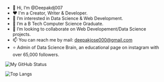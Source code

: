 - 👋 Hi, I’m @Deepakdj007
- ❤️ I'm a Creator, Writer & Developer.
- 👀 I’m interested in Data Science & Web Development.
- 🌱 I’m a B Tech Computer Science Graduate.
- 💞️ I’m looking to collaborate on Web Developement/Data Science projects.
- 📫 You can reach me by mail: deepakjose000@gmail.com
- ⭐ Admin of Data Science Brain, an educational page on instagram with over 65,000 followers.

![My GitHub Status](https://github-readme-stats.vercel.app/api?username=Deepakdj007&show_icons=true&title_color=FFFFFF&bg_color=1C1C1C&icon_color=FF5050&text_color=BFBFBF&show_owner=true)

![Top Langs](https://github-readme-stats.vercel.app/api/top-langs/?username=Deepakdj007&layout=compact&bg_color=1C1C1C&text_color=FFFFFF&title_color=FFFFFF)

<!---
Deepakdj007/Deepakdj007 is a ✨ special ✨ repository because its `README.md` (this file) appears on your GitHub profile.
You can click the Preview link to take a look at your changes.
--->
